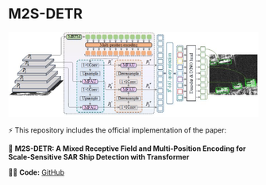 # M2S-DETR

![image text](https://github.com/douling843/M2S-DETR/blob/main/fig1.jpg)  


⚡   This repository includes the official implementation of the paper:  

👋  **M2S-DETR: A Mixed Receptive Field and Multi-Position Encoding for Scale-Sensitive SAR Ship Detection with Transformer**

👨‍💻   **Code:** [GitHub](https://github.com/douling843/M2S-DETR/edit/main)
